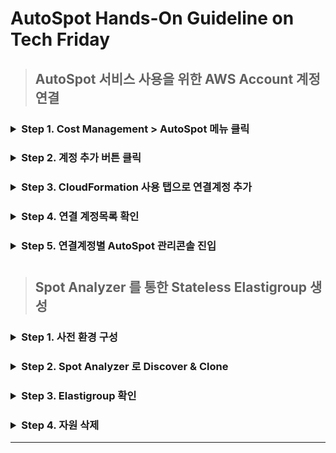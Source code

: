 # AutoSpot Hands-On Guideline on Tech Friday

> ## AutoSpot 서비스 사용을 위한 AWS Account 계정연결   
<h3><details><summary>Step 1. Cost Management > AutoSpot 메뉴 클릭</summary>
 
 ![cm_autospot_menu](https://user-images.githubusercontent.com/60588746/73699880-5ba49c80-4728-11ea-95e0-dee85714d591.png) 
* * *
</details>
</h3> 

<h3>
<details>
 <summary>Step 2. 계정 추가 버튼 클릭</summary>

![btn_add_account](https://user-images.githubusercontent.com/60588746/73699957-8989e100-4728-11ea-9847-9039da73f508.png)
* * *

</details> 
</h3>

<h3>
<details>
 <summary>Step 3. CloudFormation 사용 탭으로 연결계정 추가</summary>

    1. 템플릿 열기 
    2. 연결할 AWS Account 계정에 해당되는 IAM User 로 로그인
    3. 스택생성 동의 후 스택생성 클릭  
     
![Approve](https://user-images.githubusercontent.com/60588746/73698971-edf77100-4725-11ea-8686-31077386feb5.png)

* * *
    4. 출력 탭에서 값 복사

![autospot_role_arn](https://user-images.githubusercontent.com/60588746/73699396-087e1a00-4727-11ea-8f9e-1f0d39649cdf.png)

* * *
    5. 역할 ARN 복사 후 붙여 넣기 후 추가 버튼 클릭 후 계정등록 계속 진행
* * *
![paste_role_arn](https://user-images.githubusercontent.com/60588746/73699692-d15c3880-4727-11ea-9f3a-badf5cc37dcd.png)
</details> 
</h3>

<h3>
<details>
 <summary>Step 4. 연결 계정목록 확인</summary>

![account_list](https://user-images.githubusercontent.com/60588746/73700081-eb4a4b00-4728-11ea-86ff-12d450002697.png)
* * *
</details> 
</h3>

<h3>
<details>
 <summary>Step 5. 연결계정별 AutoSpot 관리콘솔 진입</summary>

    1. 관리할 연결 계정을 목록에서 클릭
    2. 관리콘솔 화면 이동 후 초기화면 확인
* * *
![autospot_entry](https://user-images.githubusercontent.com/60588746/73700080-eb4a4b00-4728-11ea-9d93-b58651a79b68.png)
* * *
</details> 
</h3>
</h3>

# 
# 


> ## Spot Analyzer 를 통한 Stateless Elastigroup 생성
<h3>
 <details>
 <summary>Step 1. 사전 환경 구성</summary>  

* <details>
    <summary>AWS 관리 콘솔 이용하기</summary> 


   * [AWS Console Link](https://aws.amazon.com/console/) 로그인 후 진행
     * Application Load Balancer 생성
       * [공식가이드참조](https://docs.aws.amazon.com/ko_kr/elasticloadbalancing/latest/application/create-application-load-balancer.html)
         * 로드 밸런서 메뉴  
          ![alb_menu](https://user-images.githubusercontent.com/60588746/74622365-ea330800-5183-11ea-8127-c3de71094853.png)
          * * *
         * 로드 밸런스 생성 버튼
           ![alb_create_button](https://user-images.githubusercontent.com/60588746/74622396-f8812400-5183-11ea-97c0-1788c7481668.png)
           * * *
         * 로드 밸런서 종류 선택
           ![alb_type_selection](https://user-images.githubusercontent.com/60588746/74622408-08006d00-5184-11ea-822d-60d8ee907a2f.png)
           * * *
         * 로드밸런서 세부 구성
           ![alb_name_listener_az](https://user-images.githubusercontent.com/60588746/74622416-151d5c00-5184-11ea-9882-4f299ca66363.png)
           * * *
         * 보안구성 생략
           ![alb_creation_ssl](https://user-images.githubusercontent.com/60588746/74622455-31b99400-5184-11ea-9c9f-a1565523f7db.png)
           * * *
         * 기본 보안 그룹 설정
           ![alb_creation_security_group_default](https://user-images.githubusercontent.com/60588746/74622464-3aaa6580-5184-11ea-86a5-425780dd23ff.png)
           * * *
         * 로드밸런서 라우팅 설정
           ![alb_creation_routing](https://user-images.githubusercontent.com/60588746/74622476-439b3700-5184-11ea-85ea-565dafb16927.png)
           * * *
         * 대상그룹설정은 비워놓기
           ![alb_creation_targetgroup_empty](https://user-images.githubusercontent.com/60588746/74622480-4ac24500-5184-11ea-8ea7-5b3215e8638a.png)
           * * *
         * 검토
           ![alb_creation_review](https://user-images.githubusercontent.com/60588746/74622489-57df3400-5184-11ea-9d5a-114e9207d6cf.png)
          * * *
     * Auto Scaling Group 시작구성 생성
       * [공식가이드참조](https://docs.aws.amazon.com/ko_kr/autoscaling/ec2/userguide/create-asg-ec2-wizard.html)
         * 시작구성 생성 메뉴
           ![asg_config_create_menu](https://user-images.githubusercontent.com/60588746/74622514-79402000-5184-11ea-8684-6a063aaa7600.png)
           * * *
         * 시작구성 인트턴스 AMI 는 Amazon Linux 2 선택
           ![asg_config_ami_amazonlinux2](https://user-images.githubusercontent.com/60588746/74622548-9e349300-5184-11ea-9c61-65dd1da096a7.png)
           * * *
         * 시작구성 인트턴스 타입 선택
           ![asg_config_instancetype](https://user-images.githubusercontent.com/60588746/74622668-04b9b100-5185-11ea-96f7-9ed7228de953.png)
           * * *
         * 세부정보 구성
           * 이름입력
           ![asg_config_name](https://user-images.githubusercontent.com/60588746/74622697-29158d80-5185-11ea-8fc1-a2158a04df3c.png)
          * 사용자 데이터 복사 붙여넣기 [링크](https://github.com/bespinglobal-opsnow/autospot-hands-on-tech-friday/blob/master/asg-alb-listener-targetgroup/instance-setup.sh)
          <img width="1506" alt="user_data" src="https://user-images.githubusercontent.com/60588746/74796450-f2b64a80-530b-11ea-8a90-a14dd583729a.png">


           * * *
         * 시작구성 스토리지 구성
           ![asg_config_storage](https://user-images.githubusercontent.com/60588746/74622712-39c60380-5185-11ea-9f86-9e998bc11c46.png)
           * * *
         * 시작구성 보안그룹 구성
           ![asg_config_default_security_group](https://user-images.githubusercontent.com/60588746/74622747-56623b80-5185-11ea-8c5b-15f7e3509659.png)
           * * *
         * 시작구성 검토
           ![asg_config_review](https://user-images.githubusercontent.com/60588746/74622760-5feba380-5185-11ea-8632-e48ed3ebd80c.png)
          * * *

      * Auto Scaling Group 생성
        * 상세구성
          ![asg_details](https://user-images.githubusercontent.com/60588746/74622835-9d503100-5185-11ea-8317-f31b2e12cb24.png)
          * * *
        * 시작구성 오토스케일링 그대로 유지
          ![asg_scaling_policy](https://user-images.githubusercontent.com/60588746/74622841-a04b2180-5185-11ea-8a5a-c5e5fbea0f21.png)
          * * *
        * 오토스케일링 생성 검토
          ![asg_creation_review](https://user-images.githubusercontent.com/60588746/74622844-a3461200-5185-11ea-8e12-8505f30217c9.png)
          * * *
        * 생성 성공 확인
          ![asg_creation_success](https://user-images.githubusercontent.com/60588746/74622852-a5a86c00-5185-11ea-8520-f93a637ac7b7.png)
          * * *


     * Auto Scaling Group을 Load Balancer 에 연결
       * [공식가이드참조](https://docs.aws.amazon.com/ko_kr/autoscaling/ec2/userguide/attach-load-balancer-asg.html) 
          * AutoScalingGroup 편집  
            <img width="1027" alt="asg_edit_button" src="https://user-images.githubusercontent.com/60588746/74623209-0f754580-5187-11ea-89d6-9570cc594f02.png">
          * * *
          * 대상그룹 추가  
            <img width="625" alt="asg_edit_targetgroup" src="https://user-images.githubusercontent.com/60588746/74623212-113f0900-5187-11ea-8c9a-6268a58bcbf1.png">
          * * *
    </details>

* <details>
    <summary>AWS CLI 이용하기</summary> 

    * Git 설치 
      *  Mac  
           * Step 1 – Homebrew 설치
             * Terminal 윈도우에서 다음 명령어 실행  
               `$ ruby -e "$(curl -fsSL https://raw.githubusercontent.com/Homebrew/install/master/install)"`       
               `$ brew doctor`      
           * Step 2 – Git 설치
               * Terminal 윈도우에서 다음 명령어 실행  
               `$ brew install git"`
      *  Windows
          * Step 1 – [Chocolatey 설치](https://chocolatey.org/docs/installation)
            * 관리자 권한으로 cmd.exe 또는 powershell.exe 실행
              * 다음 명령줄 복사 후 붙여넣고 실행
                * cmd.exe 사용시  
                  * `@"%SystemRoot%\System32\WindowsPowerShell\v1.0\powershell.exe" -NoProfile -InputFormat None -ExecutionPolicy Bypass -Command " [System.Net.ServicePointManager]::SecurityProtocol = 3072; iex ((New-Object System.Net.WebClient).DownloadString('https://chocolatey.org/install.ps1'))" && SET "PATH=%PATH%;%ALLUSERSPROFILE%\chocolatey\bin"`       
                  
                * powershell.exe 사용시  
                
                  * `Get-ExecutionPolicy` 실행 결과 값이 `Restricted` 인경우 
                    `Set-ExecutionPolicy AllSigned` 또는 `Set-ExecutionPolicy Bypass -Scope Process` 실행.

                  * `Set-ExecutionPolicy Bypass -Scope Process -Force; [System.Net.ServicePointManager]::SecurityProtocol = [System.Net.ServicePointManager]::SecurityProtocol -bor 3072; iex ((New-Object System.Net.WebClient).DownloadString('https://chocolatey.org/install.ps1'))`
              
              
          * Step 2 – Git 설치
              * Terminal 윈도우에서 다음 명령어 실행  
               `choco install git` 
              



    * AWS CLI 설치 
      * AWS 공식 가이드 참조 
          * [MAC](https://docs.aws.amazon.com/cli/latest/userguide/install-macos.html)  
          * [Windows](https://docs.aws.amazon.com/cli/latest/userguide/install-windows.html)

    * AWS Configure 구성 
      * AWS IAM ACCESSKEY 생성하기  
        * AWS IAM 관리 콘솔에서 사용자 클릭
        <img width="1667" alt="iam_user_click" src="https://user-images.githubusercontent.com/60588746/74792645-61da7180-5301-11ea-851e-ddf928c7c6d1.png">
        * * *
        * 보안자격증명 탭에서 액세스키 만들기 클릭
        <img width="1675" alt="button_create_accesskey" src="https://user-images.githubusercontent.com/60588746/74792798-d0b7ca80-5301-11ea-8423-c864859b5245.png">
        * * *
        * 생성된 액세스키, 액세스 시크릿키 복사해놓기
        <img width="1675" alt="create_accesskey_success" src="https://user-images.githubusercontent.com/60588746/74792843-e927e500-5301-11ea-81a3-8c697afa735d.png">
        * * *


      * Terminal Window 에서 다음 명령어 실행 후 ACCESS_KEY, SECRET_ACCESS_KEY, Default Region 입력. 
        * `$ aws configure`
        * ![aws_configure](https://user-images.githubusercontent.com/60588746/74112543-f1d13a80-4be0-11ea-9872-316d936b4abd.png)
        * * *
      
    
    * 제공된 스크립트로 Application Load Balancer, Target Group, Listener, AutoScalingGroup 생성하기  
      * `$ git clone https://github.com/BespinGlobal-KimYeongSeok/autospot-hands-on-tech-friday`  
      * `$ cd autospot-hands-on-tech-friday/asg-alb-listener-targetgroup`  
      * `$ source create_alb_targetgroup_asg.sh`  
      
    </details>

</details> 
</h3>


<h3>
 <details>
 <summary>Step 2. Spot Analyzer 로 Discover & Clone </summary>

  
  * Additional Service > Spot Analyzer 들어가기
    ![spot_analyzer_menu](https://user-images.githubusercontent.com/60588746/74618357-b56b8480-5174-11ea-81b2-4e43dd83742c.png)
* * *
  * Rediscover Resources 로 생성한 자원 발견하기
    ![rediscover](https://user-images.githubusercontent.com/60588746/74618691-2c554d00-5176-11ea-890d-b988cd02bfb2.png)
* * *
  * 발견된 AutoScalingGroup 클론하기
    ![clone_asg](https://user-images.githubusercontent.com/60588746/74618453-33c82680-5175-11ea-97aa-36f772624eca.png)
* * *
  * 리전과 이름 확인 후 Next 버튼 클릭
    ![next_clone_asg](https://user-images.githubusercontent.com/60588746/74618569-c9fc4c80-5175-11ea-94ae-30cea67aab7b.png)
* * *
  * Elastigroup 요약정보 확인
    ![summary](https://user-images.githubusercontent.com/60588746/74618572-cc5ea680-5175-11ea-87fd-624e648c1e10.png)
* * *
  * Elastigroup 생성 성공 확인
    ![create_success](https://user-images.githubusercontent.com/60588746/74618575-cec10080-5175-11ea-81fc-5690d56e04b3.png)
* * *
</details> 
</h3>

<h3>
 <details>
 <summary>Step 3. Elastigroup 확인  </summary>

  * Elastigroup 상세정보확인
    ![elastigroup_created](https://user-images.githubusercontent.com/60588746/74618630-fca64500-5175-11ea-998a-672047c9b4d8.png)
  * * *
</details> 
</h3>

<h3>
 <details>
 <summary>Step 4. 자원 삭제  </summary>

  * Elastigroup 삭제
    <img width="1669" alt="choose_delete_esg" src="https://user-images.githubusercontent.com/60588746/74795043-3a3ad780-5308-11ea-839f-ac2aa9928a40.png">
    * * *
  * AWS 자원 삭제
    * AWS 관리콘솔에서 직접 삭제 
      * 삭제대상
        * 로드밸런서
        * 대상그룹
        * AutoScaling그룹
        * 시작구성
        * KeyPair
    
    * 제공된 스크립트 실행으로 삭제
    `$ ./cleanse_alb_targetgroup_asg.sh`  
    * * *
</details> 
</h3>




___ 